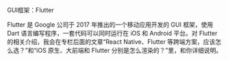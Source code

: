GUI框架：Flutter

Flutter 是 Google 公司于 2017 年推出的一个移动应用开发的 GUI 框架，使用 Dart 语言编写程序，一套代码可以同时运行在 iOS 和 Android 平台。对 Flutter 的相关介绍，我会在专栏后面的文章“React Native、Flutter 等跨端方案，应该怎么选？”和“iOS 原生、大前端和 Flutter 分别是怎么渲染的？”里，和你详细说明。